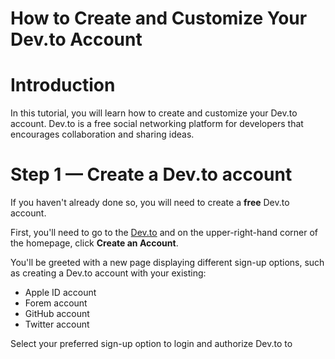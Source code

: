 # How to Create and Customize Your Dev.to Account

# Introduction
In this tutorial, you will learn how to create and customize your Dev.to account. Dev.to is a free social networking platform for developers that encourages collaboration and sharing ideas.

# Step 1 — Create a Dev.to account
If you haven't already done so, you will need to create a **free** Dev.to account.

First, you'll need to go to the [Dev.to](dev.to) and on the upper-right-hand corner of the homepage, click **Create an Account**. 

You'll be greeted with a new page displaying different sign-up options, such as creating a Dev.to account with your existing:
* Apple ID account
* Forem account
* GitHub account
* Twitter account

Select your preferred sign-up option to login and authorize Dev.to to 
